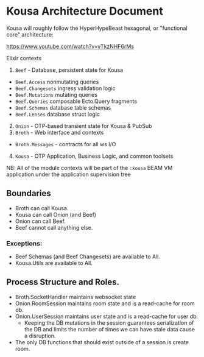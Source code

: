 # Kousa Architecture Document

Kousa will roughly follow the HyperHypeBeast hexagonal, or
"functional core" architecture:

https://www.youtube.com/watch?v=yTkzNHF6rMs

Elixir contexts

1. `Beef` - Database, persistent state for Kousa
 - `Beef.Access` nonmutating queries
 - `Beef.Changesets` ingress validation logic
 - `Beef.Mutations` mutating queries
 - `Beef.Queries` composable Ecto.Query fragments
 - `Beef.Schemas` database table schemas
 - `Beef.Lenses` database struct logic
2. `Onion` - OTP-based transient state for Kousa & PubSub
3. `Broth` - Web interface and contexts
 - `Broth.Messages` - contracts for all ws I/O
4. `Kousa` - OTP Application, Business Logic, and common toolsets

NB: All of the module contexts will be part of the `:kousa` BEAM VM
application under the application supervision tree

## Boundaries

- Broth can call Kousa.
- Kousa can call Onion (and Beef)
- Onion can call Beef.
- Beef cannot call anything else.

### Exceptions:
- Beef Schemas (and Beef Changesets) are available to All.
- Kousa.Utils are available to All.

## Process Structure and Roles.
- Broth.SocketHandler maintains websocket state
- Onion.RoomSession maintains room state and is a read-cache for room db.
- Onion.UserSession maintains user state and is a read-cache for user db.
  - Keeping the DB mutations in the session guarantees serialization of the DB and
    limits the number of times we can have stale data cause a disruption.
- The only DB functions that should exist outside of a session is create room.